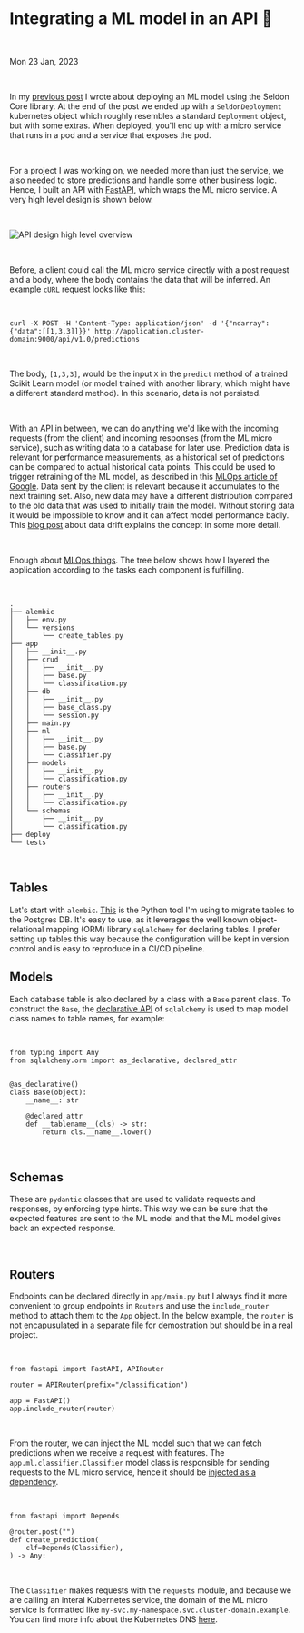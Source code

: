# Integrating a ML model in an API 🔀

&nbsp;

Mon 23 Jan, 2023

&nbsp;

In my [previous post](https://www.danielsteman.com/blog/5) I wrote about deploying an ML model using the Seldon Core library. At the end of the post we ended up with a `SeldonDeployment` kubernetes object which roughly resembles a standard `Deployment` object, but with some extras. When deployed, you'll end up with a micro service that runs in a pod and a service that exposes the pod.

&nbsp;

For a project I was working on, we needed more than just the service, we also needed to store predictions and handle some other business logic. Hence, I built an API with [FastAPI](https://fastapi.tiangolo.com/), which wraps the ML micro service. A very high level design is shown below.

&nbsp;

![API design high level overview](../images/api_design.png)

&nbsp;

Before, a client could call the ML micro service directly with a post request and a body, where the body contains the data that will be inferred. An example `cURL` request looks like this:

&nbsp;

```
curl -X POST -H 'Content-Type: application/json' -d '{"ndarray":{"data":[[1,3,3]]}}' http://application.cluster-domain:9000/api/v1.0/predictions
```

&nbsp;

The body, `[1,3,3]`, would be the input `X` in the `predict` method of a trained Scikit Learn model (or model trained with another library, which might have a different standard method).
In this scenario, data is not persisted.

&nbsp;

With an API in between, we can do anything we'd like with the incoming requests (from the client) and incoming responses (from the ML micro service), such as writing data to a database for later use. Prediction data is relevant for performance measurements, as a historical set of predictions can be compared to actual historical data points. This could be used to trigger retraining of the ML model, as described in this [MLOps article of Google](https://cloud.google.com/architecture/mlops-continuous-delivery-and-automation-pipelines-in-machine-learning). Data sent by the client is relevant because it accumulates to the next training set. Also, new data may have a different distribution compared to the old data that was used to initially train the model. Without storing data it would be impossible to know and it can affect model performance badly. This [blog post](https://superwise.ai/blog/data-drift-detection-basics/) about data drift explains the concept in some more detail.

&nbsp;

Enough about [MLOps things](https://ml-ops.org/). The tree below shows how I layered the application according to the tasks each component is fulfilling.

&nbsp;

```
.
├── alembic
│   ├── env.py
│   └── versions
│       └── create_tables.py
├── app
│   ├── __init__.py
│   ├── crud
│   │   ├── __init__.py
│   │   ├── base.py
│   │   └── classification.py
│   ├── db
│   │   ├── __init__.py
│   │   ├── base_class.py
│   │   └── session.py
│   ├── main.py
│   ├── ml
│   │   ├── __init__.py
│   │   ├── base.py
│   │   └── classifier.py
│   ├── models
│   │   ├── __init__.py
│   │   └── classification.py
│   ├── routers
│   │   ├── __init__.py
│   │   └── classification.py
│   └── schemas
│       ├── __init__.py
│       └── classification.py
├── deploy
└── tests
```

&nbsp;

## Tables

Let's start with `alembic`. [This](https://alembic.sqlalchemy.org/en/latest/) is the Python tool I'm using to migrate tables to the Postgres DB. It's easy to use, as it leverages the well known object-relational mapping (ORM) library `sqlalchemy` for declaring tables. I prefer setting up tables this way because the configuration will be kept in version control and is easy to reproduce in a CI/CD pipeline.

## Models

Each database table is also declared by a class with a `Base` parent class. To construct the `Base`, the [declarative API](https://docs.sqlalchemy.org/en/13/orm/extensions/declarative/api.html#sqlalchemy.ext.declarative.declared_attr) of `sqlalchemy` is used to map model class names to table names, for example:

&nbsp;

```
from typing import Any
from sqlalchemy.orm import as_declarative, declared_attr


@as_declarative()
class Base(object):
    __name__: str

    @declared_attr
    def __tablename__(cls) -> str:
        return cls.__name__.lower()
```

&nbsp;

## Schemas

These are `pydantic` classes that are used to validate requests and responses, by enforcing type hints. This way we can be sure that the expected features are sent to the ML model and that the ML model gives back an expected response.

&nbsp;

## Routers

Endpoints can be declared directly in `app/main.py` but I always find it more convenient to group endpoints in `Router`s and use the `include_router` method to attach them to the `App` object. In the below example, the `router` is not encapusulated in a separate file for demostration but should be in a real project.

&nbsp;

```
from fastapi import FastAPI, APIRouter

router = APIRouter(prefix="/classification")

app = FastAPI()
app.include_router(router)
```

&nbsp;

From the router, we can inject the ML model such that we can fetch predictions when we receive a request with features. The `app.ml.classifier.Classifier` model class is responsible for sending requests to the ML micro service, hence it should be [injected as a dependency](https://fastapi.tiangolo.com/tutorial/dependencies/).

&nbsp;

```
from fastapi import Depends

@router.post("")
def create_prediction(
    clf=Depends(Classifier),
) -> Any:
```

&nbsp;

The `Classifier` makes requests with the `requests` module, and because we are calling an interal Kubernetes service, the domain of the ML micro service is formatted like `my-svc.my-namespace.svc.cluster-domain.example`. You can find more info about the Kubernetes DNS [here](https://kubernetes.io/docs/concepts/services-networking/dns-pod-service/).
